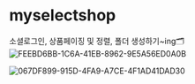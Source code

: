 # myselectshop
소셜로그인, 상품페이징 및 정렬, 폴더 생성하기~ing🗂️
![FEEBD6BB-1C6A-41EB-8962-9E5A56ED0A0B](https://github.com/hyewon218/myselectshop/assets/126750615/4e83c1a6-2391-475c-a8c1-97f4dbf7450e)


![067DF899-915D-4FA9-A7CE-4F1AD41DAD30](https://github.com/hyewon218/myselectshop/assets/126750615/72e2e23b-f9b5-42e1-a507-8042d3977dd7)
